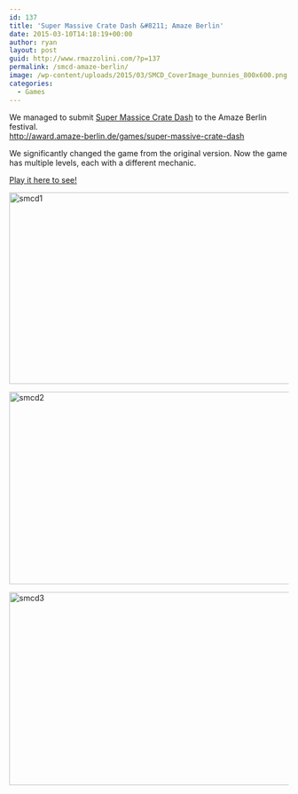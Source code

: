```yaml
---
id: 137
title: 'Super Massive Crate Dash &#8211; Amaze Berlin'
date: 2015-03-10T14:18:19+00:00
author: ryan
layout: post
guid: http://www.rmazzolini.com/?p=137
permalink: /smcd-amaze-berlin/
image: /wp-content/uploads/2015/03/SMCD_CoverImage_bunnies_800x600.png
categories:
  - Games
---
```

We managed to submit [Super Massice Crate Dash](http://www.rmazzolini.com/super-massive-crate-dash/) to the Amaze Berlin festival.  
<http://award.amaze-berlin.de/games/super-massive-crate-dash>

We significantly changed the game from the original version. Now the game has multiple levels, each with a different mechanic.

[Play it here to see!](http://www.rmazzolini.com/super-massive-crate-dash/)

[<img loading="lazy" src="https://i0.wp.com/www.rmazzolini.com/wp-content/uploads/2015/03/smcd1.png?resize=620%2C345" alt="smcd1" width="620" height="345" class="alignnone size-large wp-image-135" srcset="https://i0.wp.com/www.rmazzolini.com/wp-content/uploads/2015/03/smcd1.png?resize=1024%2C569 1024w, https://i0.wp.com/www.rmazzolini.com/wp-content/uploads/2015/03/smcd1.png?resize=300%2C167 300w, https://i0.wp.com/www.rmazzolini.com/wp-content/uploads/2015/03/smcd1.png?w=1587 1587w, https://i0.wp.com/www.rmazzolini.com/wp-content/uploads/2015/03/smcd1.png?w=1240 1240w" sizes="(max-width: 620px) 100vw, 620px" data-recalc-dims="1" />](https://i0.wp.com/www.rmazzolini.com/wp-content/uploads/2015/03/smcd1.png)

[<img loading="lazy" src="https://i0.wp.com/www.rmazzolini.com/wp-content/uploads/2015/03/smcd2.png?resize=620%2C347" alt="smcd2" width="620" height="347" class="alignnone size-large wp-image-134" srcset="https://i0.wp.com/www.rmazzolini.com/wp-content/uploads/2015/03/smcd2.png?resize=1024%2C573 1024w, https://i0.wp.com/www.rmazzolini.com/wp-content/uploads/2015/03/smcd2.png?resize=300%2C168 300w, https://i0.wp.com/www.rmazzolini.com/wp-content/uploads/2015/03/smcd2.png?w=1590 1590w, https://i0.wp.com/www.rmazzolini.com/wp-content/uploads/2015/03/smcd2.png?w=1240 1240w" sizes="(max-width: 620px) 100vw, 620px" data-recalc-dims="1" />](https://i0.wp.com/www.rmazzolini.com/wp-content/uploads/2015/03/smcd2.png)

[<img loading="lazy" src="https://i0.wp.com/www.rmazzolini.com/wp-content/uploads/2015/03/smcd3.png?resize=620%2C348" alt="smcd3" width="620" height="348" class="alignnone size-large wp-image-133" srcset="https://i0.wp.com/www.rmazzolini.com/wp-content/uploads/2015/03/smcd3.png?resize=1024%2C574 1024w, https://i0.wp.com/www.rmazzolini.com/wp-content/uploads/2015/03/smcd3.png?resize=300%2C168 300w, https://i0.wp.com/www.rmazzolini.com/wp-content/uploads/2015/03/smcd3.png?w=1591 1591w, https://i0.wp.com/www.rmazzolini.com/wp-content/uploads/2015/03/smcd3.png?w=1240 1240w" sizes="(max-width: 620px) 100vw, 620px" data-recalc-dims="1" />](https://i0.wp.com/www.rmazzolini.com/wp-content/uploads/2015/03/smcd3.png)